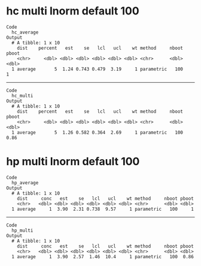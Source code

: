 # hc multi lnorm default 100

    Code
      hc_average
    Output
      # A tibble: 1 x 10
        dist    percent   est    se   lcl   ucl    wt method     nboot pboot
        <chr>     <dbl> <dbl> <dbl> <dbl> <dbl> <dbl> <chr>      <dbl> <dbl>
      1 average       5  1.24 0.743 0.479  3.19     1 parametric   100     1

---

    Code
      hc_multi
    Output
      # A tibble: 1 x 10
        dist    percent   est    se   lcl   ucl    wt method     nboot pboot
        <chr>     <dbl> <dbl> <dbl> <dbl> <dbl> <dbl> <chr>      <dbl> <dbl>
      1 average       5  1.26 0.582 0.364  2.69     1 parametric   100  0.86

# hp multi lnorm default 100

    Code
      hp_average
    Output
      # A tibble: 1 x 10
        dist     conc   est    se   lcl   ucl    wt method     nboot pboot
        <chr>   <dbl> <dbl> <dbl> <dbl> <dbl> <dbl> <chr>      <dbl> <dbl>
      1 average     1  3.90  2.31 0.738  9.57     1 parametric   100     1

---

    Code
      hp_multi
    Output
      # A tibble: 1 x 10
        dist     conc   est    se   lcl   ucl    wt method     nboot pboot
        <chr>   <dbl> <dbl> <dbl> <dbl> <dbl> <dbl> <chr>      <dbl> <dbl>
      1 average     1  3.90  2.57  1.46  10.4     1 parametric   100  0.86

